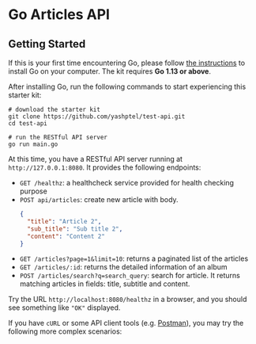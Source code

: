 # Go Articles API

## Getting Started

If this is your first time encountering Go, please follow [the instructions](https://golang.org/doc/install) to
install Go on your computer. The kit requires **Go 1.13 or above**.

After installing Go, run the following commands to start experiencing this starter kit:

```shell
# download the starter kit
git clone https://github.com/yashptel/test-api.git
cd test-api

# run the RESTful API server
go run main.go

```

At this time, you have a RESTful API server running at `http://127.0.0.1:8080`. It provides the following endpoints:

- `GET /healthz`: a healthcheck service provided for health checking purpose
- `POST api/articles`: create new article with body.
  ```json
  {
    "title": "Article 2",
    "sub_title": "Sub title 2",
    "content": "Content 2"
  }
  ```
- `GET /articles?page=1&limit=10`: returns a paginated list of the articles
- `GET /articles/:id`: returns the detailed information of an album
- `POST /articles/search?q=search_query`: search for article. It returns matching articles in fields: title, subtitle and content.

Try the URL `http://localhost:8080/healthz` in a browser, and you should see something like `"OK"` displayed.

If you have `cURL` or some API client tools (e.g. [Postman](https://www.getpostman.com/)), you may try the following
more complex scenarios:
